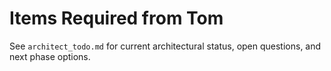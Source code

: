 # Items Required from Tom

See `architect_todo.md` for current architectural status, open questions, and next phase options.
